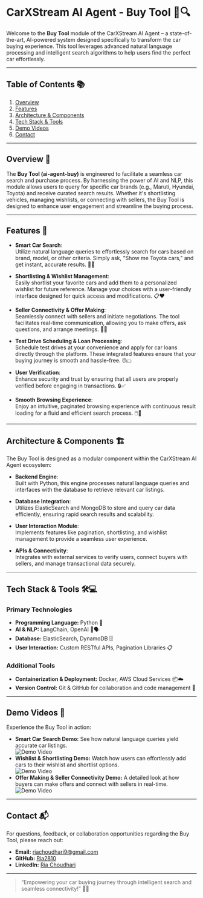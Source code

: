 # CarXStream AI Agent - Buy Tool 🚙🔍

Welcome to the **Buy Tool** module of the CarXStream AI Agent – a state-of-the-art, AI-powered system designed specifically to transform the car buying experience. This tool leverages advanced natural language processing and intelligent search algorithms to help users find the perfect car effortlessly.

---

## Table of Contents 📚
1. [Overview](#overview)
2. [Features](#features)
3. [Architecture & Components](#architecture--components)
4. [Tech Stack & Tools](#tech-stack--tools)
5. [Demo Videos](#demo-videos)
6. [Contact](#contact)

---

## Overview 🚀

The **Buy Tool (ai-agent-buy)** is engineered to facilitate a seamless car search and purchase process. By harnessing the power of AI and NLP, this module allows users to query for specific car brands (e.g., Maruti, Hyundai, Toyota) and receive curated search results. Whether it's shortlisting vehicles, managing wishlists, or connecting with sellers, the Buy Tool is designed to enhance user engagement and streamline the buying process.

---

## Features 🌟

- **Smart Car Search**:  
  Utilize natural language queries to effortlessly search for cars based on brand, model, or other criteria. Simply ask, "Show me Toyota cars," and get instant, accurate results. 🔎🚗

- **Shortlisting & Wishlist Management**:  
  Easily shortlist your favorite cars and add them to a personalized wishlist for future reference. Manage your choices with a user-friendly interface designed for quick access and modifications. 📋❤️

- **Seller Connectivity & Offer Making**:  
  Seamlessly connect with sellers and initiate negotiations. The tool facilitates real-time communication, allowing you to make offers, ask questions, and arrange meetings. 🤝💬

- **Test Drive Scheduling & Loan Processing**:  
  Schedule test drives at your convenience and apply for car loans directly through the platform. These integrated features ensure that your buying journey is smooth and hassle-free. ⏰💵

- **User Verification**:  
  Enhance security and trust by ensuring that all users are properly verified before engaging in transactions. 🔒✅

- **Smooth Browsing Experience**:  
  Enjoy an intuitive, paginated browsing experience with continuous result loading for a fluid and efficient search process. 🖱️💨

---

## Architecture & Components 🏗️

The Buy Tool is designed as a modular component within the CarXStream AI Agent ecosystem:

- **Backend Engine**:  
  Built with Python, this engine processes natural language queries and interfaces with the database to retrieve relevant car listings.
  
- **Database Integration**:  
  Utilizes ElasticSearch and MongoDB to store and query car data efficiently, ensuring rapid search results and scalability.
  
- **User Interaction Module**:  
  Implements features like pagination, shortlisting, and wishlist management to provide a seamless user experience.
  
- **APIs & Connectivity**:  
  Integrates with external services to verify users, connect buyers with sellers, and manage transactional data securely.

---

## Tech Stack & Tools 🛠️💻

### Primary Technologies
- **Programming Language:** Python 🐍
- **AI & NLP:** LangChain, OpenAI 🤖🗣️
- **Database:** ElasticSearch, DynamoDB 🗄️
- **User Interaction:** Custom RESTful APIs, Pagination Libraries 📋

### Additional Tools
- **Containerization & Deployment:** Docker, AWS Cloud Services 📦☁️
- **Version Control:** Git & GitHub for collaboration and code management 🔧

---

## Demo Videos 🎥

Experience the Buy Tool in action:
- **Smart Car Search Demo:** See how natural language queries yield accurate car listings.  
  ![Demo Video](buying-demo.gif)
- **Wishlist & Shortlisting Demo:** Watch how users can effortlessly add cars to their wishlist and shortlist options.  
  ![Demo Video](wishlist-demo.gif)
- **Offer Making & Seller Connectivity Demo:** A detailed look at how buyers can make offers and connect with sellers in real-time.  
  ![Demo Video](offer-making-demo.gif)

---

## Contact 📬

For questions, feedback, or collaboration opportunities regarding the Buy Tool, please reach out:

- **Email:** [riachoudhari9@gmail.com](mailto:riachoudhari9@gmail.com)
- **GitHub:** [Ria2810](https://github.com/Ria2810)
- **LinkedIn:** [Ria Choudhari](https://www.linkedin.com/in/ria-choudhari-a681b5200)

---

>“Empowering your car buying journey through intelligent search and seamless connectivity!” 🚀🌟
